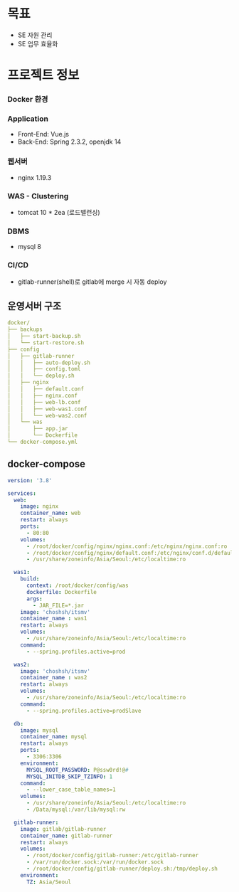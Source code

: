 # 목표

- SE 자원 관리
- SE 업무 효율화

# 프로젝트 정보

### Docker 환경

### Application

- Front-End: Vue.js
- Back-End: Spring 2.3.2, openjdk 14

### 웹서버

- nginx 1.19.3

### WAS - Clustering

- tomcat 10 * 2ea (로드밸런싱)

### DBMS

- mysql 8

### CI/CD

- gitlab-runner(shell)로 gitlab에 merge 시 자동 deploy

## 운영서버 구조

```yaml
docker/
├── backups
│   ├── start-backup.sh
│   └── start-restore.sh
├── config
│   ├── gitlab-runner
│   │   ├── auto-deploy.sh
│   │   ├── config.toml
│   │   └── deploy.sh
│   ├── nginx
│   │   ├── default.conf
│   │   ├── nginx.conf
│   │   ├── web-lb.conf
│   │   ├── web-was1.conf
│   │   └── web-was2.conf
│   └── was
│       ├── app.jar
│       └── Dockerfile
└── docker-compose.yml
```

## docker-compose

```yaml
version: '3.8'

services:
  web:
    image: nginx
    container_name: web
    restart: always
    ports:
      - 80:80
    volumes:
      - /root/docker/config/nginx/nginx.conf:/etc/nginx/nginx.conf:ro
      - /root/docker/config/nginx/default.conf:/etc/nginx/conf.d/default.conf:ro
      - /usr/share/zoneinfo/Asia/Seoul:/etc/localtime:ro

  was1:
    build:
      context: /root/docker/config/was
      dockerfile: Dockerfile
      args:
        - JAR_FILE=*.jar
    image: 'choshsh/itsmv'
    container_name : was1
    restart: always
    volumes:
      - /usr/share/zoneinfo/Asia/Seoul:/etc/localtime:ro
    command:
      - --spring.profiles.active=prod

  was2:
    image: 'choshsh/itsmv'
    container_name : was2
    restart: always
    volumes:
      - /usr/share/zoneinfo/Asia/Seoul:/etc/localtime:ro
    command:
      - --spring.profiles.active=prodSlave

  db:
    image: mysql
    container_name: mysql
    restart: always
    ports:
      - 3306:3306
    environment:
      MYSQL_ROOT_PASSWORD: P@ssw0rd!@#
      MYSQL_INITDB_SKIP_TZINFO: 1
    command:
      - --lower_case_table_names=1
    volumes:
      - /usr/share/zoneinfo/Asia/Seoul:/etc/localtime:ro
      - /Data/mysql:/var/lib/mysql:rw

  gitlab-runner:
    image: gitlab/gitlab-runner
    container_name: gitlab-runner
    restart: always
    volumes:
      - /root/docker/config/gitlab-runner:/etc/gitlab-runner
      - /var/run/docker.sock:/var/run/docker.sock
      - /root/docker/config/gitlab-runner/deploy.sh:/tmp/deploy.sh
    environment:
      TZ: Asia/Seoul
```